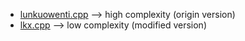 * [lunkuowenti.cpp](https://github.com/shinshiner/Algorithm-Complexity/blob/master/Contour%20Problem/lunkuowenti.cpp) --> high complexity (origin version)
* [lkx.cpp](https://github.com/shinshiner/Algorithm-Complexity/blob/master/Contour%20Problem/lkx.cpp) --> low complexity (modified version)
